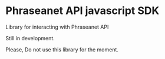 Phraseanet API javascript SDK
=============================

Library for interacting with Phraseanet API

Still in development.

Please, Do not use this library for the moment.
